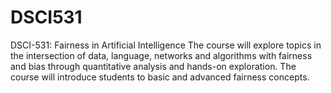 # DSCI531
DSCI-531: Fairness in Artificial Intelligence The course will explore topics in the intersection of data, language, networks and algorithms with fairness and bias through quantitative analysis and hands-on exploration. The course will introduce students to basic and advanced fairness concepts.
